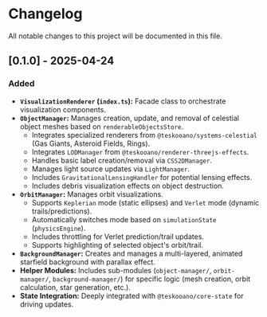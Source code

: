 # Changelog

All notable changes to this project will be documented in this file.

## [0.1.0] - 2025-04-24

### Added

- **`VisualizationRenderer` (`index.ts`):** Facade class to orchestrate visualization components.
- **`ObjectManager`:** Manages creation, update, and removal of celestial object meshes based on `renderableObjectsStore`.
  - Integrates specialized renderers from `@teskooano/systems-celestial` (Gas Giants, Asteroid Fields, Rings).
  - Integrates `LODManager` from `@teskooano/renderer-threejs-effects`.
  - Handles basic label creation/removal via `CSS2DManager`.
  - Manages light source updates via `LightManager`.
  - Includes `GravitationalLensingHandler` for potential lensing effects.
  - Includes debris visualization effects on object destruction.
- **`OrbitManager`:** Manages orbit visualizations.
  - Supports `Keplerian` mode (static ellipses) and `Verlet` mode (dynamic trails/predictions).
  - Automatically switches mode based on `simulationState` (`physicsEngine`).
  - Includes throttling for Verlet prediction/trail updates.
  - Supports highlighting of selected object's orbit/trail.
- **`BackgroundManager`:** Creates and manages a multi-layered, animated starfield background with parallax effect.
- **Helper Modules:** Includes sub-modules (`object-manager/`, `orbit-manager/`, `background-manager/`) for specific logic (mesh creation, orbit calculation, star generation, etc.).
- **State Integration:** Deeply integrated with `@teskooano/core-state` for driving updates.
